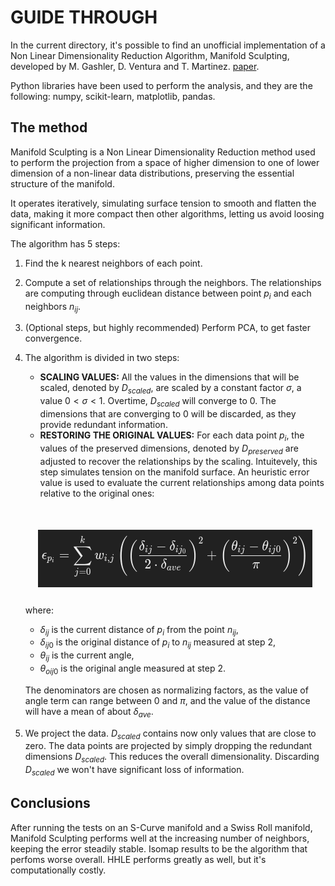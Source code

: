 # GUIDE THROUGH


In the current directory, it's possible to find an unofficial implementation of a Non Linear Dimensionality Reduction Algorithm, Manifold Sculpting, developed by M. Gashler, D. Ventura and T. Martinez. [paper](https://proceedings.neurips.cc/paper/2007/file/c06d06da9666a219db15cf575aff2824-Paper.pdf).


Python libraries have been used to perform the analysis, and they are the following: numpy, scikit-learn, matplotlib, pandas. 


## The method

Manifold Sculpting is a Non Linear Dimensionality Reduction method used to perform the projection from a space of higher dimension to one of lower dimension of a non-linear data distributions, preserving the essential structure of the manifold. 


It operates iteratively, simulating surface tension to smooth and flatten the data, making it more compact then other algorithms, letting us avoid loosing significant information. 

The algorithm has 5 steps:

1. Find the k nearest neighbors of each point. 
2. Compute a set of relationships through the neighbors. The relationships are computing through euclidean distance between point $p_{i}$ and each neighbors $n_{ij}$.
3. (Optional steps, but highly recommended) Perform PCA, to get faster convergence. 
4. The algorithm is divided in two steps:
    
   - **SCALING VALUES:** All the values in the dimensions that will be scaled, denoted by $D_{scaled}$, are scaled by a constant factor $\sigma$, a value $0 < \sigma < 1$. Overtime, $D_{scaled}$ will converge to $0$. The dimensions that are converging to $0$ will be discarded, as they provide redundant information. 
   - **RESTORING THE ORIGINAL VALUES:** For each data point $p_{i}$, the values of the preserved dimensions, denoted by $D_{preserved}$ are adjusted to recover the relationships by the scaling. Intuitevely, this step simulates tension on the manifold surface. An heuristic error value is used to evaluate the current relationships among data points relative to the original ones:


    <div align="center" style="margin-top: 50px; margin-bottom: 25px">
      <img src="formula.png"/>
    </div>
  
   where:
   - $\delta_{ij}$ is the current distance of $p_{i}$ from the point $n_{ij}$, 
   - $\delta_{ij0}$ is the original distance of $p_{i}$ to $n_{ij}$ measured at step 2, 
   - $\theta_{ij}$ is the current angle, 
   - $\theta_{oij0}$ is the original angle measured at step 2.

   The denominators are chosen as normalizing factors, as the value of angle term can range between $0$ and $\pi$, and the value of the distance will have a mean of about $\delta_{ave}$.

5. We project the data. $D_{scaled}$ contains now only values that are close to zero. The data points are projected by simply dropping the redundant dimensions $D_{scaled}$. This reduces the overall dimensionality. Discarding $D_{scaled}$ we won't have significant loss of information.

## Conclusions

After running the tests on an S-Curve manifold and a Swiss Roll manifold, Manifold Sculpting performs well at the increasing number of neighbors, keeping the error steadily stable. Isomap results to be the algorithm that perfoms worse overall. 
HHLE performs greatly as well, but it's computationally costly. 



